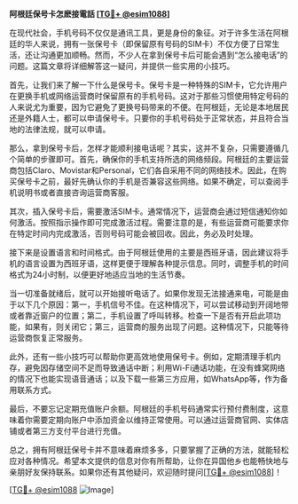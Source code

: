 **阿根廷保号卡怎麽接電話 [[TG💪+ @esim1088](https://t.me/s/esim1088)]**

在现代社会，手机号码不仅仅是通讯工具，更是身份的象征。对于许多生活在阿根廷的华人来说，拥有一张保号卡（即保留原有号码的SIM卡）不仅方便了日常生活，还让沟通更加顺畅。然而，不少人在拿到保号卡后可能会遇到“怎么接电话”的问题。这篇文章将详细解答这一疑问，并提供一些实用的小技巧。

首先，让我们来了解一下什么是保号卡。保号卡是一种特殊的SIM卡，它允许用户在更换手机或网络运营商时保留原有的手机号码。这对于那些习惯使用特定号码的人来说尤为重要，因为它避免了更换号码带来的不便。在阿根廷，无论是本地居民还是外籍人士，都可以申请保号卡。只要你的手机号码处于正常状态，并且符合当地的法律法规，就可以申请。

那么，拿到保号卡后，怎样才能顺利接电话呢？其实，这并不复杂，只需要遵循几个简单的步骤即可。首先，确保你的手机支持所选的网络频段。阿根廷的主要运营商包括Claro、Movistar和Personal，它们各自采用不同的网络技术。因此，在购买保号卡之前，最好先确认你的手机是否兼容这些网络。如果不确定，可以查阅手机说明书或者直接咨询运营商客服。

其次，插入保号卡后，需要激活SIM卡。通常情况下，运营商会通过短信通知你如何激活。按照指示操作即可完成激活过程。需要注意的是，有些运营商可能要求你在特定时间内完成激活，否则号码可能会被回收。因此，务必及时处理。

接下来是设置语言和时间格式。由于阿根廷使用的主要是西班牙语，因此建议将手机的语言设置为西班牙语，这样更便于理解各种提示信息。同时，调整手机的时间格式为24小时制，以便更好地适应当地的生活节奏。

当一切准备就绪后，就可以开始接听电话了。如果你发现无法接通来电，可能是由于以下几个原因：第一，手机信号不佳。在这种情况下，可以尝试移动到开阔地带或者靠近窗户的位置；第二，手机设置了呼叫转移。检查一下是否有开启此项功能，如果有，则关闭它；第三，运营商的服务出现了问题。这种情况下，只能等待运营商恢复正常服务。

此外，还有一些小技巧可以帮助你更高效地使用保号卡。例如，定期清理手机内存，避免因存储空间不足而导致通话中断；利用Wi-Fi通话功能，在没有蜂窝网络的情况下也能实现语音通话；以及下载一些第三方应用，如WhatsApp等，作为备用联系方式。

最后，不要忘记定期充值账户余额。阿根廷的手机号码通常实行预付费制度，这意味着你需要定期向账户中添加资金以维持正常使用。可以通过运营商官网、实体店铺或者第三方支付平台进行充值。

总之，拥有阿根廷保号卡并不意味着麻烦多多，只要掌握了正确的方法，就能轻松应对各种情况。希望本文提供的信息对你有所帮助，让你在异国他乡也能畅快地与亲朋好友保持联系。如果你还有其他疑问，欢迎随时提问[[TG💪+ @esim1088](https://t.me/s/esim1088)]！

[[TG💪+ @esim1088](https://t.me/s/esim1088) ![Image](https://i.postimg.cc/4NQfJmqS/Snipaste-2025-05-13-00-14-12.png)]